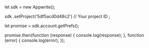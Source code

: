 let sdk = new Appwrite();

sdk
    .setProject('5df5acd0d48c2') // Your project ID
;

let promise = sdk.account.getPrefs();

promise.then(function (response) {
    console.log(response);
}, function (error) {
    console.log(error);
});